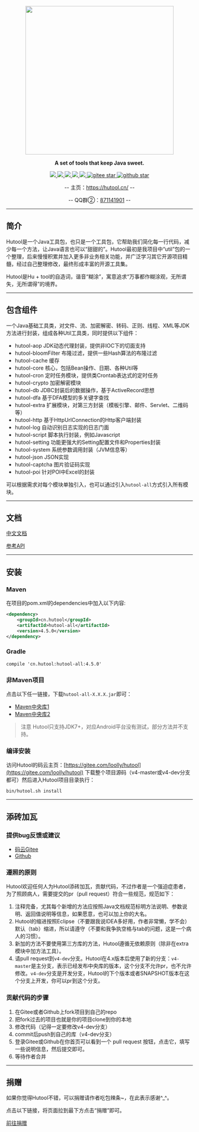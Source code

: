 <p align="center">
	<a href="https://hutool.cn/"><img src="https://hutool.cn/images/logo.jpg" width="400"></a>
</p>
<p align="center">
	<strong>A set of tools that keep Java sweet.</strong>
</p>
<p align="center">
	<a target="_blank" href="https://search.maven.org/search?q=g:%22cn.hutool%22%20AND%20a:%22hutool-all%22">
		<img src="https://img.shields.io/maven-central/v/cn.hutool/hutool-all.svg?label=Maven%20Central" ></img>
	</a>
	<a target="_blank" href="https://www.apache.org/licenses/LICENSE-2.0.html">
		<img src="https://img.shields.io/:license-apache-blue.svg" ></img>
	</a>
	<a target="_blank" href="https://www.oracle.com/technetwork/java/javase/downloads/index.html">
		<img src="https://img.shields.io/badge/JDK-1.7+-green.svg" ></img>
	</a>
	<a target="_blank" href="https://travis-ci.org/looly/hutool">
		<img src="https://travis-ci.org/looly/hutool.svg?branch=v4-master" ></img>
	</a>
	<a target="_blank" href="https://gitter.im/hutool/Lobby?utm_source=badge&utm_medium=badge&utm_campaign=pr-badge&utm_content=badge">
		<img src="https://badges.gitter.im/hutool/Lobby.svg" ></img>
	</a>
	<a target="_blank" href="https://gitee.com/loolly/hutool/stargazers">
		<img src='https://gitee.com/loolly/hutool/badge/star.svg?theme=dark' alt='gitee star'></img>
	</a>
	<a target="_blank" href='https://github.com/looly/hutool'>
		<img src="https://img.shields.io/github/stars/looly/hutool.svg?style=social" alt="github star"></img>
	</a>
</p>
<p align="center">
	-- 主页：<a href="https://hutool.cn">https://hutool.cn/</a> --
</p>
<p align="center">
	-- QQ群②：<a href="https://shang.qq.com/wpa/qunwpa?idkey=717c8e1444c2f3538ea37d792a19a23837cfc201e0d0de783e353b87009252eb">871141901</a> --
</p>

-------------------------------------------------------------------------------

## 简介

Hutool是一个Java工具包，也只是一个工具包，它帮助我们简化每一行代码，减少每一个方法，让Java语言也可以“甜甜的”。Hutool最初是我项目中“util”包的一个整理，后来慢慢积累并加入更多非业务相关功能，并广泛学习其它开源项目精髓，经过自己整理修改，最终形成丰富的开源工具集。

Hutool是Hu + tool的自造词，谐音“糊涂”，寓意追求“万事都作糊涂观，无所谓失，无所谓得”的境界。

-------------------------------------------------------------------------------

## 包含组件
一个Java基础工具类，对文件、流、加密解密、转码、正则、线程、XML等JDK方法进行封装，组成各种Util工具类，同时提供以下组件：

- hutool-aop              JDK动态代理封装，提供非IOC下的切面支持
- hutool-bloomFilter   布隆过滤，提供一些Hash算法的布隆过滤
- hutool-cache           缓存
- hutool-core             核心，包括Bean操作、日期、各种Util等
- hutool-cron             定时任务模块，提供类Crontab表达式的定时任务
- hutool-crypto          加密解密模块
- hutool-db               JDBC封装后的数据操作，基于ActiveRecord思想
- hutool-dfa              基于DFA模型的多关键字查找
- hutool-extra            扩展模块，对第三方封装（模板引擎、邮件、Servlet、二维码等）
- hutool-http             基于HttpUrlConnection的Http客户端封装
- hutool-log              自动识别日志实现的日志门面
- hutool-script           脚本执行封装，例如Javascript
- hutool-setting         功能更强大的Setting配置文件和Properties封装
- hutool-system        系统参数调用封装（JVM信息等）
- hutool-json            JSON实现
- hutool-captcha      图片验证码实现
- hutool-poi             针对POI中Excel的封装

可以根据需求对每个模块单独引入，也可以通过引入`hutool-all`方式引入所有模块。

-------------------------------------------------------------------------------

## 文档 

[中文文档](https://www.hutool.cn/docs/#/)

[参考API](https://apidoc.gitee.com/loolly/hutool/)

-------------------------------------------------------------------------------

## 安装

### Maven
在项目的pom.xml的dependencies中加入以下内容:

```xml
<dependency>
    <groupId>cn.hutool</groupId>
    <artifactId>hutool-all</artifactId>
    <version>4.5.0</version>
</dependency>
```

### Gradle
```
compile 'cn.hutool:hutool-all:4.5.0'
```

### 非Maven项目

点击以下任一链接，下载`hutool-all-X.X.X.jar`即可：

- [Maven中央库1](https://repo1.maven.org/maven2/cn/hutool/hutool-all/4.5.0/)
- [Maven中央库2](http://repo2.maven.org/maven2/cn/hutool/hutool-all/4.5.0/)

> 注意
> Hutool只支持JDK7+，对应Android平台没有测试，部分方法并不支持。

### 编译安装

访问Hutool的码云主页：[https://gitee.com/loolly/hutool](https://gitee.com/loolly/hutool) 下载整个项目源码（v4-master或v4-dev分支都可）然后进入Hutool项目目录执行：

```sh
bin/hutool.sh install
```

-------------------------------------------------------------------------------

## 添砖加瓦

### 提供bug反馈或建议

- [码云Gitee](https://gitee.com/loolly/hutool/issues)
- [Github](https://github.com/looly/hutool/issues)

### 遵照的原则

Hutool欢迎任何人为Hutool添砖加瓦，贡献代码，不过作者是一个强迫症患者，为了照顾病人，需要提交的pr（pull request）符合一些规范，规范如下：

1. 注释完备，尤其每个新增的方法应按照Java文档规范标明方法说明、参数说明、返回值说明等信息，如果愿意，也可以加上你的大名。
2. Hutool的缩进按照Eclipse（不要跟我说IDEA多好用，作者非常懒，学不会）默认（tab）缩进，所以请遵守（不要和我争执空格与tab的问题，这是一个病人的习惯）。
3. 新加的方法不要使用第三方库的方法，Hutool遵循无依赖原则（除非在extra模块中加方法工具）。
4. 请pull request到`v4-dev`分支。Hutool在4.x版本后使用了新的分支：`v4-master`是主分支，表示已经发布中央库的版本，这个分支不允许pr，也不允许修改。`v4-dev`分支是开发分支，Hutool的下个版本或者SNAPSHOT版本在这个分支上开发，你可以pr到这个分支。

### 贡献代码的步骤

1. 在Gitee或者Github上fork项目到自己的repo
2. 把fork过去的项目也就是你的项目clone到你的本地
3. 修改代码（记得一定要修改v4-dev分支）
4. commit后push到自己的库（v4-dev分支）
5. 登录Gitee或Github在你首页可以看到一个 pull request 按钮，点击它，填写一些说明信息，然后提交即可。
6. 等待作者合并

-------------------------------------------------------------------------------

## 捐赠

如果你觉得Hutool不错，可以捐赠请作者吃包辣条~，在此表示感谢^_^。

点击以下链接，将页面拉到最下方点击“捐赠”即可。

[前往捐赠](https://gitee.com/loolly/hutool)